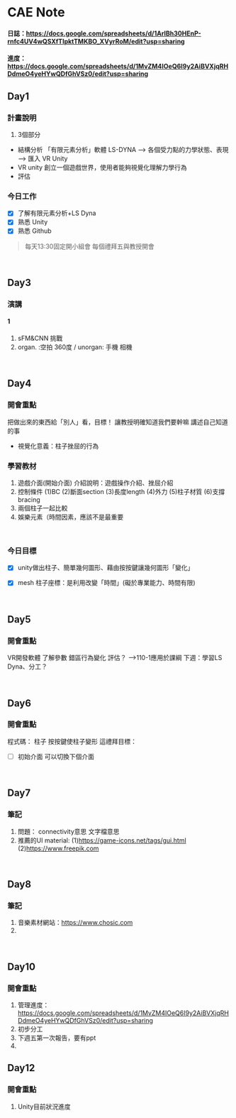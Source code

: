 # CAE Note
#### 日誌：https://docs.google.com/spreadsheets/d/1ArIBh30HEnP-rnfc4UV4wQSXfTIpktTMKBO_XVyrRoM/edit?usp=sharing
#### 進度：https://docs.google.com/spreadsheets/d/1MvZM4IOeQ6I9y2AiBVXjqRHDdmeO4yeHYwQDfGhVSz0/edit?usp=sharing

## Day1
### 計畫說明
1. 3個部分
* 結構分析 
「有限元素分析」軟體 LS-DYNA —> 各個受力點的力學狀態、表現 —> 匯入 VR Unity 
* VR unity
創立一個遊戲世界，使用者能夠視覺化理解力學行為
* 評估

### 今日工作
- [x] 了解有限元素分析+LS Dyna
- [x] 熟悉 Unity 
- [x] 熟悉 Github
> 每天13:30固定開小組會
> 每個禮拜五與教授開會

<br>

## Day3
### 演講
#### 1
1. sFM&CNN 挑戰
2. organ. :空拍 360度 / unorgan: 手機 相機


<br>

## Day4
### 開會重點
把做出來的東西給「別人」看，目標！
讓教授明確知道我們要幹嘛
講述自己知道的事

* 視覺化意義：柱子挫屈的行為

### 學習教材
1. 遊戲介面(開始介面)
介紹說明：遊戲操作介紹、挫屈介紹
2. 控制條件
(1)BC
(2)斷面section
(3)長度length
(4)外力
(5)柱子材質
(6)支撐bracing
3. 兩個柱子一起比較
4. 娛樂元素（時間因素，應該不是最重要


<br>

### 今日目標
- [x] unity做出柱子、簡單幾何圖形、藉由按按鍵讓幾何圖形「變化」
- [x] mesh
柱子座標：是利用改變「時間」(礙於專業能力、時間有限)



<br>

## Day5
### 開會重點
VR開發軟體 了解參數 錯區行為變化
評估？ -->110-1應用於課綱
下週：學習LS Dyna、分工？


<br>

## Day6
### 開會重點

程式碼： 柱子 按按鍵使柱子變形
這禮拜目標：
- [ ] 初始介面 可以切換下個介面

<br>

## Day7
### 筆記
1. 問題：
connectivity意思
文字檔意思
2. 推薦的UI material:
(1)https://game-icons.net/tags/gui.html 
(2)https://www.freepik.com


<br>

## Day8
### 筆記
1. 音樂素材網站：https://www.chosic.com
2. 

<br>

## Day10
### 開會重點
1. 管理進度：https://docs.google.com/spreadsheets/d/1MvZM4IOeQ6I9y2AiBVXjqRHDdmeO4yeHYwQDfGhVSz0/edit?usp=sharing
2. 初步分工
3. 下週五第一次報告，要有ppt
4. 


## Day12
### 開會重點
1. Unity目前狀況進度
